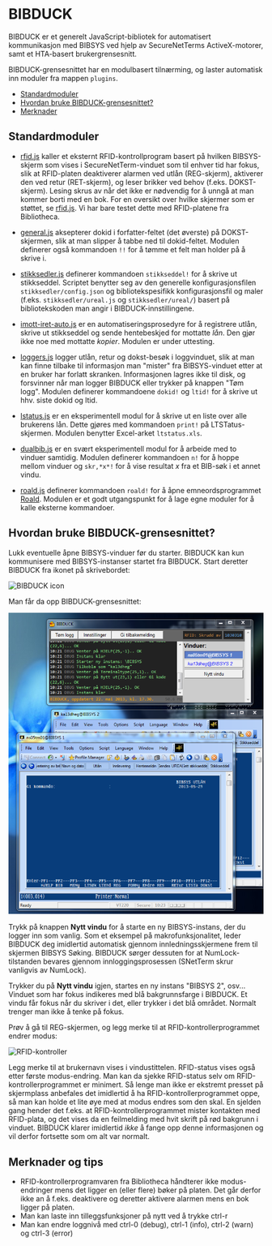 BIBDUCK
=============

BIBDUCK er et generelt JavaScript-bibliotek for automatisert kommunikasjon med BIBSYS ved hjelp av SecureNetTerms 
ActiveX-motorer, samt et HTA-basert brukergrensesnitt.

BIBDUCK-grensesnittet har en modulbasert tilnærming, og laster automatisk inn moduler fra mappen `plugins`.

- [Standardmoduler](#standardmoduler)
- [Hvordan bruke BIBDUCK-grensesnittet?](#hvordan-bruke-bibduck-grensesnittet)
- [Merknader](#merknader-og-tips)


Standardmoduler
------------

* [rfid.js](plugins/rfid.js) kaller et eksternt RFID-kontrollprogram basert på hvilken BIBSYS-skjerm som vises i 
  SecureNetTerm-vinduet som til enhver tid har fokus, slik at RFID-platen deaktiverer alarmen ved utlån
  (REG-skjerm), aktiverer den ved retur (RET-skjerm), og leser brikker ved behov  (f.eks. DOKST-skjerm). 
  Lesing skrus av når det ikke er nødvendig for å unngå at man kommer borti med en bok. For en oversikt
  over hvilke skjermer som er støttet, se [rfid.js](/scriptotek/bibduck/blob/master/plugins/rfid.js#L133).
  Vi har bare testet dette med RFID-platene fra Bibliotheca.

* [general.js](plugins/general.js) aksepterer dokid i forfatter-feltet (det øverste) på DOKST-skjermen, slik at man 
  slipper å tabbe ned til dokid-feltet. Modulen definerer også kommandoen `!!` for å tømme et felt
  man holder på å skrive i.

* [stikksedler.js](plugins/stikksedler.js) definerer kommandoen `stikkseddel!` for å skrive ut stikkseddel. Scriptet benytter seg 
  av den generelle konfigurasjonsfilen `stikksedler/config.json` og bibliotekspesifikk konfigurasjonsfil
  og maler (f.eks. `stikksedler/ureal.js` og `stikksedler/ureal/`) basert på bibliotekskoden man 
  angir i BIBDUCK-innstillingene.

* [imott-iret-auto.js](plugins/imott-iret-auto.js) er en automatiseringsprosedyre for å registrere utlån, skrive ut stikkseddel 
  og sende hentebeskjed for mottatte *lån*. Den gjør ikke noe med mottatte *kopier*.
  Modulen er under uttesting.

* [loggers.js](plugins/loggers.js) logger utlån, retur og dokst-besøk i loggvinduet, slik at man kan finne tilbake til 
  informasjon man "mister" fra BIBSYS-vinduet etter at en bruker har forlatt skranken. 
  Informasjonen lagres ikke til disk, og forsvinner når man logger BIBDUCK eller trykker på knappen "Tøm logg".
  Modulen definerer kommandoene `dokid!` og `ltid!` for å skrive ut hhv. siste dokid og ltid.

* [lstatus.js](plugins/lstatus.js) er en eksperimentell modul for å skrive ut en liste over alle brukerens lån. Dette gjøres med
  kommandoen `print!` på LTSTatus-skjermen. Modulen benytter Excel-arket `ltstatus.xls`.

* [dualbib.js](plugins/dualbib.js) er en svært eksperimentell modul for å arbeide med to vinduer samtidig. Modulen definerer
  kommandoen `n!` for å hoppe mellom vinduer og `skr,*x*!` for å vise resultat *x* fra et BIB-søk i 
  et annet vindu.

* [roald.js](plugins/roald.js) definerer kommandoen `roald!` for å åpne emneordsprogrammet [Roald](http://folk.uio.no/knuthe/progdist/). 
  Modulen er et godt utgangspunkt for å lage egne moduler for å kalle eksterne kommandoer.

Hvordan bruke BIBDUCK-grensesnittet?
-------------

Lukk eventuelle åpne BIBSYS-vinduer før du starter. BIBDUCK kan kun kommunisere med BIBSYS-instanser startet fra BIBDUCK.
Start deretter BIBDUCK fra ikonet på skrivebordet:

![BIBDUCK icon](http://localhostr.com/file/CjlJkWeoyZCa/desktop-icon.jpg)

Man får da opp BIBDUCK-grensesnittet:

![BIBDUCK grensesnitt](screenshot.png)

Trykk på knappen **Nytt vindu** for å starte en ny BIBSYS-instans, der du logger inn som vanlig.
Som et eksempel på makrofunksjonalitet, leder BIBDUCK deg imidlertid automatisk gjennom 
innledningsskjermene frem til skjermen BIBSYS Søking. BIBDUCK sørger dessuten for at NumLock-tilstanden bevares 
gjennom innloggingsprosessen (SNetTerm skrur vanligvis av NumLock).

Trykker du på **Nytt vindu** igjen, startes en ny instans "BIBSYS 2", osv... 
Vinduet som har fokus indikeres med blå bakgrunnsfarge i BIBDUCK. Et vindu får fokus når du skriver i det, eller
trykker i det blå området. Normalt trenger man ikke å tenke på fokus.

Prøv å gå til REG-skjermen, og legg merke til at RFID-kontrollerprogrammet endrer modus:

![RFID-kontroller](http://localhostr.com/file/YKCVBoZu9TZn/rfid.png)

Legg merke til at brukernavn vises i vindustittelen. RFID-status vises også etter første modus-endring.
Man kan da sjekke RFID-status selv om RFID-kontrollerprogrammet er minimert. 
Så lenge man ikke er ekstremt presset på skjermplass anbefales det imidlertid å ha RFID-kontrollerprogrammet 
oppe, så man kan holde et lite øye med at modus endres som den skal.
En sjelden gang hender det f.eks. at RFID-kontrollerprogrammet mister kontakten med RFID-plata, 
og det vises da en feilmelding med hvit skrift på rød bakgrunn i vinduet. 
BIBDUCK klarer imidlertid *ikke* å fange opp denne informasjonen og vil derfor fortsette som om alt var normalt.


Merknader og tips
-------------
* RFID-kontrollerprogramvaren fra Bibliotheca håndterer ikke modus-endringer mens det 
ligger en (eller flere) bøker på platen. Det går derfor ikke an å f.eks. deaktivere og deretter aktivere
alarmen mens en bok ligger på platen. 
* Man kan laste inn tilleggsfunksjoner på nytt ved å trykke ctrl-r
* Man kan endre loggnivå med ctrl-0 (debug), ctrl-1 (info), ctrl-2 (warn) og ctrl-3 (error)
